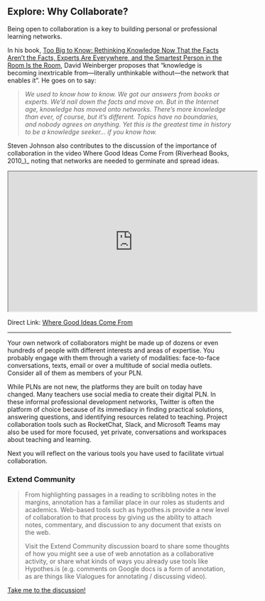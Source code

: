 ## Explore: Why Collaborate?

Being open to collaboration is a key to building personal or professional learning networks.

In his book, [Too Big to Know: Rethinking Knowledge Now That the Facts Aren’t the Facts, Experts Are Everywhere, and the Smartest Person in the Room Is the Room](https://www.amazon.ca/Too-Big-Know-Rethinking-Everywhere/dp/0465085962), David Weinberger proposes that “knowledge is becoming inextricable from—literally unthinkable without—the network that enables it”. He goes on to say:

> _We used to know how to know. We got our answers from books or experts. We’d nail down the facts and move on. But in the Internet age, knowledge has moved onto networks. There’s more knowledge than ever, of course, but it’s different. Topics have no boundaries, and nobody agrees on anything. Yet this is the greatest time in history to be a knowledge seeker… if you know how._

Steven Johnson also contributes to the discussion of the importance of collaboration in the video Where Good Ideas Come From (Riverhead Books, 2010_)_ noting that networks are needed to germinate and spread ideas.

<div class="video-container-4by3"><iframe width="560" height="315" src="https://www.youtube.com/embed/NugRZGDbPFU"></iframe></div>

Direct Link: [Where Good Ideas Come From](https://youtu.be/NugRZGDbPFU)

* * *

Your own network of collaborators might be made up of dozens or even hundreds of people with different interests and areas of expertise. You probably engage with them through a variety of modalities: face-to-face conversations, texts, email or over a multitude of social media outlets. Consider all of them as members of your PLN.

While PLNs are not new, the platforms they are built on today have changed. Many teachers use social media to create their digital PLN. In these informal professional development networks, Twitter is often the platform of choice because of its immediacy in finding practical solutions, answering questions, and identifying resources related to teaching. Project collaboration tools such as RocketChat, Slack, and Microsoft Teams may also be used for more focused, yet private, conversations and workspaces about teaching and learning.

Next you will reflect on the various tools you have used to facilitate virtual collaboration.

### Extend Community
> From highlighting passages in a reading to scribbling notes in the margins, annotation has a familiar place in our roles as students and academics. Web-based tools such as hypothes.is provide a new level of collaboration to that process by giving us the ability to attach notes, commentary, and discussion to any document that exists on the web.
>
> Visit the Extend Community discussion board to share some thoughts of how you might see a use of web annotation as a collaborative activity, or share what kinds of ways you already use tools like Hypothes.is (e.g. comments on Google docs is a form of annotation, as are things like Vialogues for annotating / discussing video).

[Take me to the discussion!](https://elearn.waikato.ac.nz/mod/forum/view.php?id=1626660 ":class=button")
